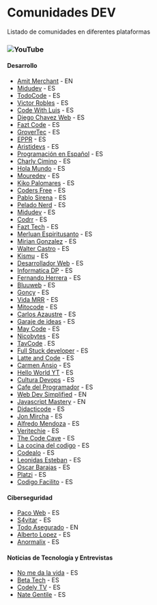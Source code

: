 # Comunidades DEV

Listado de comunidades en diferentes plataformas

### ![YouTube](https://img.shields.io/badge/YouTube-%23FF0000.svg?style=for-the-badge&logo=YouTube&logoColor=white)

#### Desarrollo

-   [Amit Merchant](https://www.youtube.com/@AmitMerchant) - EN
-   [Midudev](https://www.youtube.com/@midulive) - ES
-   [TodoCode](https://www.youtube.com/@TodoCode) - ES
-   [Victor Robles](https://www.youtube.com/@victorroblesweb) - ES
-   [Code With Luis](https://www.youtube.com/@codewithluis) - ES
-   [Diego Chavez Web](https://www.youtube.com/@diegochavezweb715) - ES
-   [Fazt Code](https://www.youtube.com/@FaztCode) - ES
-   [GroverTec](https://www.youtube.com/@grovertec) - ES
-   [EPPR](https://www.youtube.com/@recurs1v0) - ES
-   [Aristidevs](https://www.youtube.com/@AristiDevs) - ES
-   [Programación en Español](https://www.youtube.com/@programacion-es) - ES
-   [Charly Cimino](https://www.youtube.com/@CharlyCimino) - ES
-   [Hola Mundo](https://www.youtube.com/@HolaMundoDev) - ES
-   [Mouredev](https://www.youtube.com/@mouredev) - ES
-   [Kiko Palomares](https://www.youtube.com/@kikopalomares) - ES
-   [Coders Free](https://www.youtube.com/@CodersFree) - ES
-   [Pablo Sirena](https://www.youtube.com/@pablosirera) - ES
-   [Pelado Nerd](https://www.youtube.com/@PeladoNerd) - ES
-   [Midudev](https://www.youtube.com/@midudev) - ES
-   [Codrr](https://www.youtube.com/@codrrdev) - ES
-   [Fazt Tech](https://www.youtube.com/@FaztTech) - ES 
-   [Merluan Espiritusanto](https://www.youtube.com/@marluanespiritusanto8458) - ES
-   [Mirian Gonzalez](https://www.youtube.com/@miriamgonp) - ES
-   [Walter Castro](https://www.youtube.com/@walterkstro) - ES
-   [Kismu](https://www.youtube.com/@Kismu) - ES
-   [Desarrollador Web](https://www.youtube.com/@deswebcom) - ES
-   [Informatica DP](https://www.youtube.com/@InformaticaDP) - ES
-   [Fernando Herrera](https://www.youtube.com/@DevTalles) - ES
-   [Bluuweb](https://www.youtube.com/@bluuweb) - ES
-   [Goncy](https://www.youtube.com/@goncypozzo) - ES
-   [Vida MRR](https://www.youtube.com/@vidamrr) - ES
-   [Mitocode](https://www.youtube.com/@MitoCode) - ES
-   [Carlos Azaustre](https://www.youtube.com/@CarlosAzaustre) - ES
-   [Garaje de ideas](https://www.youtube.com/@Garajedeideas) - ES
-   [May Code](https://www.youtube.com/@maycode) - ES
-   [Nicobytes](https://www.youtube.com/@nicobytes) - ES
-   [TavCode](https://www.youtube.com/@tavcode) . ES
-   [Full Stuck developer](https://www.youtube.com/@fullstuckdeveloper7694) - ES
-   [Latte and Code](https://www.youtube.com/@LatteAndCode) - ES
-   [Carmen Ansio](https://www.youtube.com/@CarmenAnsio) - ES
-   [Hello World YT](https://www.youtube.com/@helleworldyt) - ES
-   [Cultura Devops](https://www.youtube.com/@CulturaDevOps) - ES
-   [Cafe del Programador](https://www.youtube.com/@cafedelprogramador) - ES
-   [Web Dev Simplified](https://www.youtube.com/@WebDevSimplified) - EN
-   [Javascript Mastery](https://www.youtube.com/@javascriptmastery) - EN
-   [Didacticode](https://www.youtube.com/@didacticode) - ES
-   [Jon Mircha](https://www.youtube.com/@jonmircha) - ES
-   [Alfredo Mendoza](https://www.youtube.com/@alfredoMenCap) - ES
-   [Veritechie](https://www.youtube.com/@veritechie) - ES
-   [The Code Cave](https://www.youtube.com/@TheCoderCave) - ES
-   [La cocina del codigo](https://www.youtube.com/@LaCocinadelCodigo) - ES
-   [Codealo](https://www.youtube.com/@CodealoDev) - ES
-   [Leonidas Esteban](https://www.youtube.com/@LeonidasEsteban) - ES
-   [Oscar Barajas](https://www.youtube.com/@gndx) - ES
-   [Platzi](https://www.youtube.com/@Platzi) - ES
-   [Codigo Facilito](https://www.youtube.com/@codigofacilito) - ES

#### Ciberseguridad

-   [Paco Web](https://www.youtube.com/@PacoWebdigital) - ES
-   [S4vitar](https://www.youtube.com/@S4vitar) - ES
-   [Todo Asegurado](https://www.youtube.com/@AllThingsSecured) - EN
-   [Alberto Lopez](https://www.youtube.com/@AlbertoLopezVLOG) - ES
-   [Anormalix](https://www.youtube.com/@anormalix) - ES

#### Noticias de Tecnología y Entrevistas

-   [No me da la vida](https://www.youtube.com/@Nomedalavida) - ES
-   [Beta Tech](https://www.youtube.com/@BettaTech) - ES
-   [Codely TV](https://www.youtube.com/@CodelyTV) - ES
-   [Nate Gentile](https://www.youtube.com/@NateGentile7) - ES



